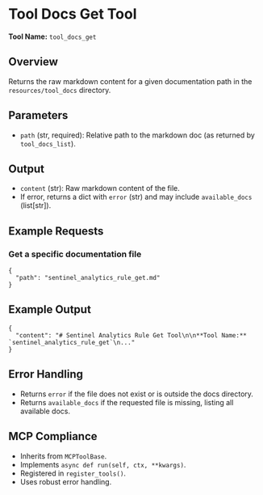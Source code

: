 # Tool Docs Get Tool

**Tool Name:** `tool_docs_get`

## Overview
Returns the raw markdown content for a given documentation path in the `resources/tool_docs` directory.

## Parameters
- `path` (str, required): Relative path to the markdown doc (as returned by `tool_docs_list`).

## Output
- `content` (str): Raw markdown content of the file.
- If error, returns a dict with `error` (str) and may include `available_docs` (list[str]).

## Example Requests
### Get a specific documentation file
```
{
  "path": "sentinel_analytics_rule_get.md"
}
```

## Example Output
```
{
  "content": "# Sentinel Analytics Rule Get Tool\n\n**Tool Name:** `sentinel_analytics_rule_get`\n..."
}
```

## Error Handling
- Returns `error` if the file does not exist or is outside the docs directory.
- Returns `available_docs` if the requested file is missing, listing all available docs.

## MCP Compliance
- Inherits from `MCPToolBase`.
- Implements `async def run(self, ctx, **kwargs)`.
- Registered in `register_tools()`.
- Uses robust error handling.
